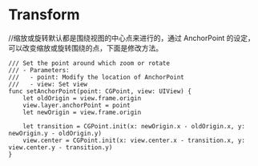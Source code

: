 # Transform


//缩放或旋转默认都是围绕视图的中心点来进行的，通过 AnchorPoint 的设定，可以改变缩放或旋转围绕的点，下面是修改方法。

    /// Set the point around which zoom or rotate
    /// - Parameters:
    ///   - point: Modify the location of AnchorPoint
    ///   - view: Set view
    func setAnchorPoint(point: CGPoint, view: UIView) {
        let oldOrigin = view.frame.origin
        view.layer.anchorPoint = point
        let newOrigin = view.frame.origin
        
        let transition = CGPoint.init(x: newOrigin.x - oldOrigin.x, y: newOrigin.y - oldOrigin.y)
        view.center = CGPoint.init(x: view.center.x - transition.x, y: view.center.y - transition.y)
    }
